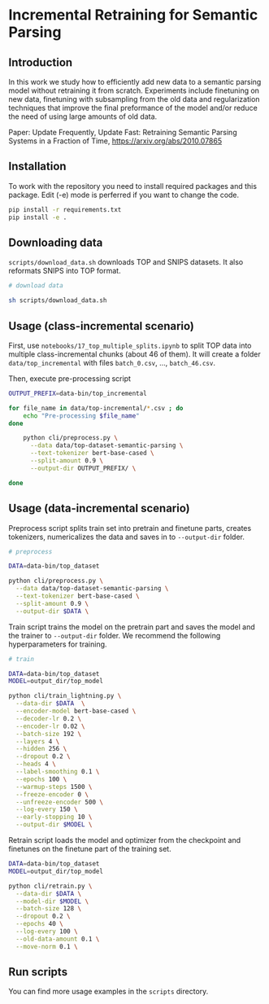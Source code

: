 # Incremental Retraining for Semantic Parsing

## Introduction

In this work we study how to efficiently add new data to a semantic parsing model without retraining it from scratch.
Experiments include finetuning on new data, finetuning with subsampling from the old data and regularization techniques
that improve the final preformance of the model and/or reduce the need of using large amounts of old data.

Paper: Update Frequently, Update Fast: Retraining Semantic Parsing Systems in a Fraction of Time, https://arxiv.org/abs/2010.07865

## Installation

To work with the repository you need to install required packages and this package.
Edit (-e) mode is perferred if you want to change the code.

```bash
pip install -r requirements.txt
pip install -e .
```

## Downloading data

`scripts/download_data.sh` downloads TOP and SNIPS datasets.
It also reformats SNIPS into TOP format.

```bash
# download data

sh scripts/download_data.sh
```

## Usage (class-incremental scenario)

First, use `notebooks/17_top_multiple_splits.ipynb` to split TOP data into multiple class-incremental chunks (about 46 of them).
It will create a folder `data/top_incremental` with files `batch_0.csv`, ..., `batch_46.csv`.

Then, execute pre-processing script

```bash
OUTPUT_PREFIX=data-bin/top_incremental

for file_name in data/top-incremental/*.csv ; do
    echo "Pre-processing $file_name"
done

    python cli/preprocess.py \
      --data data/top-dataset-semantic-parsing \
      --text-tokenizer bert-base-cased \
      --split-amount 0.9 \
      --output-dir OUTPUT_PREFIX/ \

done
```

## Usage (data-incremental scenario)

Preprocess script splits train set into pretrain and finetune parts, creates tokenizers, numericalizes the data and saves in to `--output-dir` folder.

```bash
# preprocess

DATA=data-bin/top_dataset

python cli/preprocess.py \
  --data data/top-dataset-semantic-parsing \
  --text-tokenizer bert-base-cased \
  --split-amount 0.9 \
  --output-dir $DATA \
```

Train script trains the model on the pretrain part and saves the model and the trainer to `--output-dir` folder.
We recommend the following hyperparameters for training.

```bash
# train

DATA=data-bin/top_dataset
MODEL=output_dir/top_model

python cli/train_lightning.py \
  --data-dir $DATA  \
  --encoder-model bert-base-cased \
  --decoder-lr 0.2 \
  --encoder-lr 0.02 \
  --batch-size 192 \
  --layers 4 \
  --hidden 256 \
  --dropout 0.2 \
  --heads 4 \
  --label-smoothing 0.1 \
  --epochs 100 \
  --warmup-steps 1500 \
  --freeze-encoder 0 \
  --unfreeze-encoder 500 \
  --log-every 150 \
  --early-stopping 10 \
  --output-dir $MODEL \
```

Retrain script loads the model and optimizer from the checkpoint and finetunes on the finetune part of the training set.

```bash
DATA=data-bin/top_dataset
MODEL=output_dir/top_model

python cli/retrain.py \
  --data-dir $DATA \
  --model-dir $MODEL \
  --batch-size 128 \
  --dropout 0.2 \
  --epochs 40 \
  --log-every 100 \
  --old-data-amount 0.1 \
  --move-norm 0.1 \
```

## Run scripts

You can find more usage examples in the `scripts` directory.
